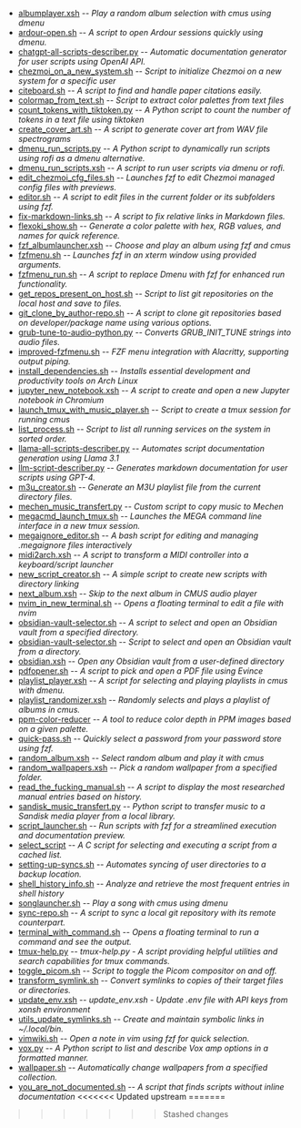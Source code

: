 - [albumplayer.xsh](scripts/albumplayer.xsh.md) -- *Play a random album selection with cmus using dmenu*
- [ardour-open.sh](scripts/ardour-open.sh.md) -- *A script to open Ardour sessions quickly using dmenu.*
- [chatgpt-all-scripts-describer.py](scripts/chatgpt-all-scripts-describer.py.md) -- *Automatic documentation generator for user scripts using OpenAI API.*
- [chezmoi_on_a_new_system.sh](scripts/chezmoi_on_a_new_system.sh.md) -- *Script to initialize Chezmoi on a new system for a specific user*
- [citeboard.sh](scripts/citeboard.sh.md) -- *A script to find and handle paper citations easily.*
- [colormap_from_text.sh](scripts/colormap_from_text.sh.md) -- *Script to extract color palettes from text files*
- [count_tokens_with_tiktoken.py](scripts/count_tokens_with_tiktoken.py.md) -- *A Python script to count the number of tokens in a text file using tiktoken*
- [create_cover_art.sh](scripts/create_cover_art.sh.md) -- *A script to generate cover art from WAV file spectrograms*
- [dmenu_run_scripts.py](scripts/dmenu_run_scripts.py.md) -- *A Python script to dynamically run scripts using rofi as a dmenu alternative.*
- [dmenu_run_scripts.xsh](scripts/dmenu_run_scripts.xsh.md) -- *A script to run user scripts via dmenu or rofi.*
- [edit_chezmoi_cfg_files.sh](scripts/edit_chezmoi_cfg_files.sh.md) -- *Launches fzf to edit Chezmoi managed config files with previews.*
- [editor.sh](scripts/editor.sh.md) -- *A script to edit files in the current folder or its subfolders using fzf.*
- [fix-markdown-links.sh](cripts/fix-markdown-links.sh.md) -- *A script to fix relative links in Markdown files.*
- [flexoki_show.sh](scripts/flexoki_show.sh.md) -- *Generate a color palette with hex, RGB values, and names for quick reference.*
- [fzf_albumlauncher.xsh](scripts/fzf_albumlauncher.xsh.md) -- *Choose and play an album using fzf and cmus*
- [fzfmenu.sh](scripts/fzfmenu.sh.md) -- *Launches fzf in an xterm window using provided arguments.*
- [fzfmenu_run.sh](scripts/fzfmenu_run.sh.md) -- *A script to replace Dmenu with fzf for enhanced run functionality.*
- [get_repos_present_on_host.sh](scripts/get_repos_present_on_host.sh.md) -- *Script to list git repositories on the local host and save to files.*
- [git_clone_by_author-repo.sh](scripts/git_clone_by_author-repo.sh.md) -- *A script to clone git repositories based on developer/package name using various options.*
- [grub-tune-to-audio-python.py](scripts/grub-tune-to-audio-python.py.md) -- *Converts GRUB_INIT_TUNE strings into audio files.*
- [improved-fzfmenu.sh](scripts/improved-fzfmenu.sh.md) -- *FZF menu integration with Alacritty, supporting output piping.*
- [install_dependencies.sh](scripts/install_dependencies.sh.md) -- *Installs essential development and productivity tools on Arch Linux*
- [jupyter_new_notebook.xsh](scripts/jupyter_new_notebook.xsh.md) -- *A script to create and open a new Jupyter notebook in Chromium*
- [launch_tmux_with_music_player.sh](scripts/launch_tmux_with_music_player.sh.md) -- *Script to create a tmux session for running cmus*
- [list_process.sh](scripts/list_process.sh.md) -- *Script to list all running services on the system in sorted order.*
- [llama-all-scripts-describer.py](scripts/llama-all-scripts-describer.py.md) -- *Automates script documentation generation using Llama 3.1*
- [llm-script-describer.py](cripts/llm-script-describer.py.md) -- *Generates markdown documentation for user scripts using GPT-4.*
- [m3u_creator.sh](scripts/m3u_creator.sh.md) -- *Generate an M3U playlist file from the current directory files.*
- [mechen_music_transfert.py](scripts/mechen_music_transfert.py.md) -- *Custom script to copy music to Mechen*
- [megacmd_launch_tmux.sh](scripts/megacmd_launch_tmux.sh.md) -- *Launches the MEGA command line interface in a new tmux session.*
- [megaignore_editor.sh](scripts/megaignore_editor.sh.md) -- *A bash script for editing and managing .megaignore files interactively*
- [midi2arch.xsh](scripts/midi2arch.xsh.md) -- *A script to transform a MIDI controller into a keyboard/script launcher*
- [new_script_creator.sh](scripts/new_script_creator.sh.md) -- *A simple script to create new scripts with directory linking*
- [next_album.xsh](scripts/next_album.xsh.md) -- *Skip to the next album in CMUS audio player*
- [nvim_in_new_terminal.sh](scripts/nvim_in_new_terminal.sh.md) -- *Opens a floating terminal to edit a file with nvim*
- [obsidian-vault-selector.sh](scripts/obsidian-vault-selector.sh.md) -- *A script to select and open an Obsidian vault from a specified directory.*
- [obsidian-vault-selector.sh](scripts/obsidian-vault-selector.sh.md) -- *Script to select and open an Obsidian vault from a directory.*
- [obsidian.xsh](scripts/obsidian.xsh.md) -- *Open any Obsidian vault from a user-defined directory*
- [pdfopener.sh](scripts/pdfopener.sh.md) -- *A script to pick and open a PDF file using Evince*
- [playlist_player.xsh](scripts/playlist_player.xsh.md) -- *A script for selecting and playing playlists in cmus with dmenu.*
- [playlist_randomizer.xsh](scripts/playlist_randomizer.xsh.md) -- *Randomly selects and plays a playlist of albums in cmus.*
- [ppm-color-reducer](scripts/ppm-color-reducer.md) -- *A tool to reduce color depth in PPM images based on a given palette.*
- [quick-pass.sh](scripts/quick-pass.sh.md) -- *Quickly select a password from your password store using fzf.*
- [random_album.xsh](scripts/random_album.xsh.md) -- *Select random album and play it with cmus*
- [random_wallpapers.xsh](scripts/random_wallpapers.xsh.md) -- *Pick a random wallpaper from a specified folder.*
- [read_the_fucking_manual.sh](scripts/read_the_fucking_manual.sh.md) -- *A script to display the most researched manual entries based on history.*
- [sandisk_music_transfert.py](scripts/sandisk_music_transfert.py.md) -- *Python script to transfer music to a Sandisk media player from a local library.*
- [script_launcher.sh](scripts/script_launcher.sh.md) -- *Run scripts with fzf for a streamlined execution and documentation preview.*
- [select_script](scripts/select_script.md) -- *A C script for selecting and executing a script from a cached list.*
- [setting-up-syncs.sh](scripts/setting-up-syncs.sh.md) -- *Automates syncing of user directories to a backup location.*
- [shell_history_info.sh](scripts/shell_history_info.sh.md) -- *Analyze and retrieve the most frequent entries in shell history*
- [songlauncher.sh](scripts/songlauncher.sh.md) -- *Play a song with cmus using dmenu*
- [sync-repo.sh](scripts/sync-repo.sh.md) -- *A script to sync a local git repository with its remote counterpart.*
- [terminal_with_command.sh](scripts/terminal_with_command.sh.md) -- *Opens a floating terminal to run a command and see the output.*
- [tmux-help.py](scripts/tmux-help.py.md) -- *tmux-help.py - A script providing helpful utilities and search capabilities for tmux commands.*
- [toggle_picom.sh](scripts/toggle_picom.sh.md) -- *Script to toggle the Picom compositor on and off.*
- [transform_symlink.sh](scripts/transform_symlink.sh.md) -- *Convert symlinks to copies of their target files or directories.*
- [update_env.xsh](scripts/update_env.xsh.md) -- *update_env.xsh - Update .env file with API keys from xonsh environment*
- [utils_update_symlinks.sh](scripts/utils_update_symlinks.sh.md) -- *Create and maintain symbolic links in ~/.local/bin.*
- [vimwiki.sh](scripts/vimwiki.sh.md) -- *Open a note in vim using fzf for quick selection.*
- [vox.py](scripts/vox.py.md) -- *A Python script to list and describe Vox amp options in a formatted manner.*
- [wallpaper.sh](scripts/wallpaper.sh.md) -- *Automatically change wallpapers from a specified collection.*
- [you_are_not_documented.sh](scripts/you_are_not_documented.sh.md) -- *A script that finds scripts without inline documentation*
<<<<<<< Updated upstream
=======
>>>>>>> Stashed changes
